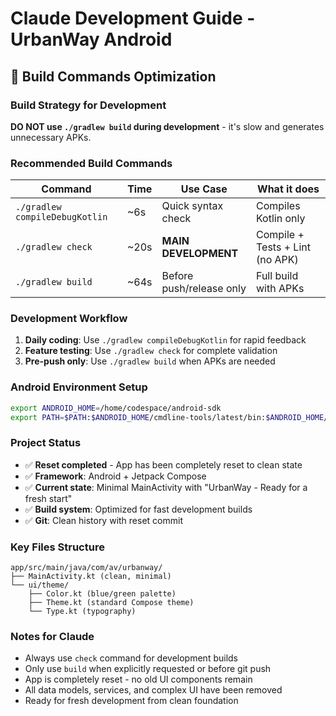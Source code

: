 # Claude Development Guide - UrbanWay Android

## 🚀 Build Commands Optimization

### Build Strategy for Development

**DO NOT use `./gradlew build` during development** - it's slow and generates unnecessary APKs.

### Recommended Build Commands

| Command | Time | Use Case | What it does |
|---------|------|----------|-------------|
| `./gradlew compileDebugKotlin` | ~6s | Quick syntax check | Compiles Kotlin only |
| `./gradlew check` | ~20s | **MAIN DEVELOPMENT** | Compile + Tests + Lint (no APK) |
| `./gradlew build` | ~64s | Before push/release only | Full build with APKs |

### Development Workflow

1. **Daily coding**: Use `./gradlew compileDebugKotlin` for rapid feedback
2. **Feature testing**: Use `./gradlew check` for complete validation
3. **Pre-push only**: Use `./gradlew build` when APKs are needed

### Android Environment Setup

```bash
export ANDROID_HOME=/home/codespace/android-sdk
export PATH=$PATH:$ANDROID_HOME/cmdline-tools/latest/bin:$ANDROID_HOME/platform-tools:/usr/bin
```

### Project Status

- ✅ **Reset completed** - App has been completely reset to clean state
- ✅ **Framework**: Android + Jetpack Compose
- ✅ **Current state**: Minimal MainActivity with "UrbanWay - Ready for a fresh start"
- ✅ **Build system**: Optimized for fast development builds
- ✅ **Git**: Clean history with reset commit

### Key Files Structure

```
app/src/main/java/com/av/urbanway/
├── MainActivity.kt (clean, minimal)
└── ui/theme/
    ├── Color.kt (blue/green palette)
    ├── Theme.kt (standard Compose theme)
    └── Type.kt (typography)
```

### Notes for Claude

- Always use `check` command for development builds
- Only use `build` when explicitly requested or before git push
- App is completely reset - no old UI components remain
- All data models, services, and complex UI have been removed
- Ready for fresh development from clean foundation